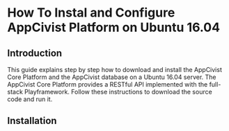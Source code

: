 # How To Instal and Configure AppCivist Platform on Ubuntu 16.04

## Introduction
This guide explains step by step how to download and install the AppCivist Core Platform and the AppCivist database on a Ubuntu 16.04 server.
The AppCivist Core Platform provides a RESTful API implemented with the full-stack Playframework. Follow these instructions to download the source code and run it.

## Installation

